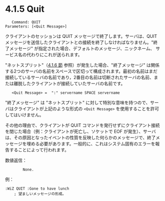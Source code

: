 # 4.1.5 Quit

```
   Command: QUIT
Parameters: [<Quit Message>]
```

クライアントのセッションは QUIT メッセージで終了します。サーバは、QUIT メッセージを送信したクライアントとの接続を終了しなければなりません。"終了メッセージ" が指定された場合、デフォルトのメッセージ、ニックネーム、 サービス名の代わりにこれが送られます。

"ネットスプリット"（[4.1.6 節](./server-quit-message.md) 参照）が発生した場合、"終了メッセージ" は関係する2つのサーバの名前をスペースで区切って構成されます。最初の名前はまだ接続しているサーバの名前であり，2番目の名前は切断されたサーバの名前、または離脱したクライアントが接続していたサーバの名前です。

```
   <Quit Message> =  ":" servername SPACE servername
```

"終了メッセージ" は "ネットスプリット" に対して特別な意味を持つので、サーバはクライアントが上記のような形式の `<Quit Message>` を使用することを許可してはいけません。

その他の理由で、クライアントが QUIT コマンドを発行せずにクライアント接続を閉じた場合（例：クライアントが死亡し、ソケットで EOF が発生）、サーバは、その原因となったイベントの性質を反映した何らかのメッセージで、終了メッセージを埋める必要があります。一般的に、これはシステム固有のエラーを報告することによって行われます。

数値返信：

```
        None.
```

例：

```
:WiZ QUIT :Gone to have lunch
    ; 望ましいメッセージの形成。
```
